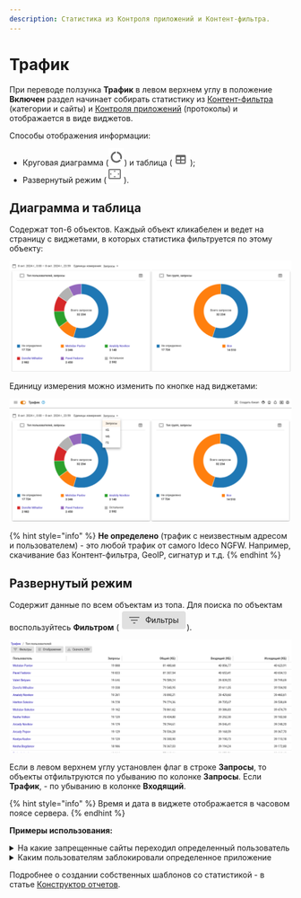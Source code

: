 ```yaml
---
description: Статистика из Контроля приложений и Контент-фильтра.
---
```


# Трафик
 
При переводе ползунка **Трафик** в левом верхнем углу в положение **Включен** раздел начинает собирать статистику из [Контент-фильтра](/settings/access-rules/content-filter/README.md) (категории и сайты) и [Контроля приложений](/settings/security-profiles/application-control/README.md) (протоколы) и отображается в виде виджетов. 

Способы отображения информации: 

* Круговая диаграмма (![](/.gitbook/assets/icon-pie-chart.png)) и таблица (![](/.gitbook/assets/icon-table.png));
* Развернутый режим (![](/.gitbook/assets/icon-expand.png)).

## Диаграмма и таблица

Содержат топ-6 объектов. Каждый объект кликабелен и ведет на страницу с виджетами, в которых статистика фильтруется по этому объекту: 
  
![](/.gitbook/assets/traffic.png)

Единицу измерения можно изменить по кнопке над виджетами:

![](/.gitbook/assets/traffic3.png)

{% hint style="info" %}
**Не определено** (трафик с неизвестным адресом и пользователем) - это любой трафик от самого Ideco NGFW. Например, скачивание баз Контент-фильтра, GeoIP, сигнатур и т.д.
{% endhint %}

## Развернутый режим

Содержит данные по всем объектам из топа. Для поиска по объектам воспользуйтесь **Фильтром** (![](/.gitbook/assets/icon-filter.png)).
   
![](/.gitbook/assets/traffic2.png)

Если в левом верхнем углу установлен флаг в строке **Запросы**, то объекты отфильтруются по убыванию по колонке **Запросы**. Если **Трафик**, - по убыванию в колонке **Входящий**.

{% hint style="info" %}
Время и дата в виджете отображается в часовом поясе сервера.
{% endhint %}

**Примеры использования:** 

<details>
<summary>На какие запрещенные сайты переходил определенный пользователь</summary>

* Откройте раздел **Отчеты и журналы -> Трафик**;
* В виджете **Топ пользователей** найдите нужного пользователя и кликните по нему. 
  
  Если пользователя нет в списке, то нажмите **Развернуть** (![](/.gitbook/assets/icon-expand.png)) в левом верхнем углу виджета (откроется список всех пользователей);
* В виджете **Топ заблокированных сайтов** NGFW покажет топ-5 блокировок. Для просмотра полного списка блокировок нажмите **Развернуть** (![](/.gitbook/assets/icon-expand.png)).

</details>

<details>
<summary>Каким пользователям заблокировали определенное приложение</summary>

* Откройте раздел **Отчеты и журналы -> Трафик**;
* В виджете **Топ заблокированных протоколов** найдите требуемый протокол и кликните по нему. Если его нет в списке, то нажмите **Развернуть** (![](/.gitbook/assets/icon-expand.png));
* Чтобы увидеть список всех пользователей, у которых был заблокирован этот протокол, на открывшейся странице найдите виджет **Топ пользователей** \
   и нажмите **Развернуть** (![](/.gitbook/assets/icon-expand.png)).

</details>

Подробнее о создании собственных шаблонов со статистикой - в статье [Конструктор отчетов](report-designer.md). 